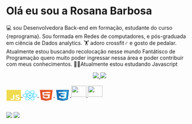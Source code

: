 # Olá eu sou a Rosana Barbosa
💻 sou Desenvolvedora Back-end em formação, estudante do curso {reprograma}. Sou formada em Redes de computadores,  e pós-graduada em ciência de Dados analytics. 
🏋️‍ adoro crossfit♂️ e  gosto de pedalar.
 Atualmente  estou buscando recolocação nesse mundo Fantátisco de Programação  quero muito poder ingressar nessa área e poder contribuir com meus conhecimentos.
👩‍💻Atualmente  estou estudando  Javascript 
<div align="center">
  <a href="https://https://github.com/Rosana30">
  <img height="180em" src="https://github-readme-stats.vercel.app/api?username=Rosana30&show_icons=false&theme=dark&include_all_commits=true&count_private=true"/>
  <img height="180em" src="https://github-readme-stats.vercel.app/api/top-langs/?username=Rosana30&layout=compact&langs_count=7&theme=dark"/>
</div>

<div style="display: inline_block"><br>
  <img align="center" alt="Rosana-Js" height="30" width="40" src="https://raw.githubusercontent.com/devicons/devicon/master/icons/javascript/javascript-plain.svg">
  
  <img align="center" alt="Rosana-React" height="30" width="40" src="https://raw.githubusercontent.com/devicons/devicon/master/icons/react/react-original.svg">
  <img align="center" alt="Rosana-HTML" height="30" width="40" src="https://raw.githubusercontent.com/devicons/devicon/master/icons/html5/html5-original.svg">
  <img align="center" alt="Rosana-CSS" height="30" width="40" src="https://raw.githubusercontent.com/devicons/devicon/master/icons/css3/css3-original.svg">
  <img src="https://cdn.jsdelivr.net/gh/devicons/devicon/icons/vscode/vscode-original.svg" width="40" height="30"/>
  <img src="https://cdn.jsdelivr.net/gh/devicons/devicon/icons/nodejs/nodejs-original.svg" width="40" height="30"/>
  
  ##
 <div>


 
  <a href = "mailto:rosanasouza2@hotmail.com"><img src="https://img.shields.io/badge/-Gmail-%23333?style=for-the-badge&logo=gmail&logoColor=white" target="_blank"></a>
  <a href="https://www.linkedin.com/in/rosana-barbosasouza/" target="_blank"><img src="https://img.shields.io/badge/-LinkedIn-%230077B5?style=for-the-    badge&logo=linkedin&logoColor=white" target="_blank"></a> 
  <a href="https://twitter.com/Rosanacarminha" >



